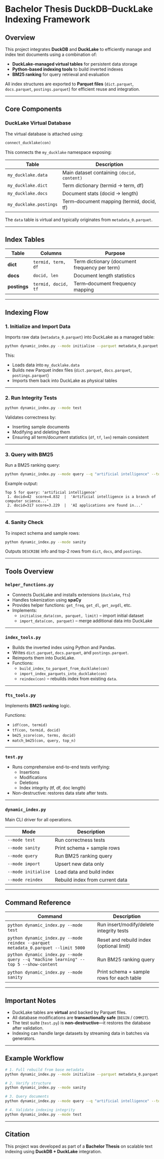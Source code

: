 # Bachelor Thesis DuckDB–DuckLake Indexing Framework

## Overview

This project integrates **DuckDB** and **DuckLake** to efficiently manage and index text documents using a combination of:
- **DuckLake-managed virtual tables** for persistent data storage
- **Python-based indexing tools** to build inverted indexes
- **BM25 ranking** for query retrieval and evaluation

All index structures are exported to **Parquet files** (`dict.parquet`, `docs.parquet`, `postings.parquet`) for efficient reuse and integration.

---

## Core Components

### DuckLake Virtual Database

The virtual database is attached using:

```python
connect_ducklake(con)
```

This connects the `my_ducklake` namespace exposing:

| Table | Description |
|-------|--------------|
| `my_ducklake.data` | Main dataset containing `(docid, content)` |
| `my_ducklake.dict` | Term dictionary (termid → term, df) |
| `my_ducklake.docs` | Document stats (docid → length) |
| `my_ducklake.postings` | Term–document mapping (termid, docid, tf) |

The `data` table is virtual and typically originates from `metadata_0.parquet`.

---

## Index Tables

| Table | Columns | Purpose |
|--------|----------|----------|
| **dict** | `termid, term, df` | Term dictionary (document frequency per term) |
| **docs** | `docid, len` | Document length statistics |
| **postings** | `termid, docid, tf` | Term–document frequency mapping |

---

## Indexing Flow

### 1. Initialize and Import Data

Imports raw data (`metadata_0.parquet`) into DuckLake as a managed table:

```bash
python dynamic_index.py --mode initialise --parquet metadata_0.parquet --limit 1000
```

This:
- Loads data into `my_ducklake.data`
- Builds new Parquet index files (`dict.parquet`, `docs.parquet`, `postings.parquet`)
- Imports them back into DuckLake as physical tables

---

### 2. Run Integrity Tests

```bash
python dynamic_index.py --mode test
```

Validates correctness by:
- Inserting sample documents
- Modifying and deleting them
- Ensuring all term/document statistics (`df`, `tf`, `len`) remain consistent

---

### 3. Query with BM25

Run a BM25 ranking query:

```bash
python dynamic_index.py --mode query --q "artificial intelligence" --top 5 --show-content
```

Example output:

```
Top 5 for query: 'artificial intelligence'
 1. docid=42  score=4.832  |  'Artificial intelligence is a branch of computer science...'
 2. docid=317 score=3.229  |  'AI applications are found in...'
```

---

### 4. Sanity Check

To inspect schema and sample rows:

```bash
python dynamic_index.py --mode sanity
```

Outputs `DESCRIBE` info and top-2 rows from `dict`, `docs`, and `postings`.

---

## Tools Overview

### `helper_functions.py`
- Connects DuckLake and installs extensions (`ducklake`, `fts`)
- Handles tokenization using **spaCy**
- Provides helper functions: `get_freq`, `get_dl`, `get_avgdl`, etc.
- Implements:
  - `initialise_data(con, parquet, limit)` – import initial dataset
  - `import_data(con, parquet)` – merge additional data into DuckLake

---

### `index_tools.py`
- Builds the inverted index using Python and Pandas.
- Writes `dict.parquet`, `docs.parquet`, and `postings.parquet`.
- Reimports them into DuckLake.
- Functions:
  - `build_index_to_parquet_from_ducklake(con)`
  - `import_index_parquets_into_ducklake(con)`
  - `reindex(con)` – rebuilds index from existing `data`.

---

### `fts_tools.py`
Implements **BM25 ranking** logic.

Functions:
- `idf(con, termid)`
- `tf(con, termid, docid)`
- `bm25_score(con, terms, docid)`
- `match_bm25(con, query, top_n)`

---

### `test.py`
- Runs comprehensive end-to-end tests verifying:
  - Insertions
  - Modifications
  - Deletions
  - Index integrity (tf, df, doc length)
- Non-destructive: restores data state after tests.

---

### `dynamic_index.py`
Main CLI driver for all operations.

| Mode | Description |
|-------|-------------|
| `--mode test` | Run correctness tests |
| `--mode sanity` | Print schema + sample rows |
| `--mode query` | Run BM25 ranking query |
| `--mode import` | Upsert new data only |
| `--mode initialise` | Load data and build index |
| `--mode reindex` | Rebuild index from current data |

---

## Command Reference

| Command | Description |
|----------|-------------|
| `python dynamic_index.py --mode test` | Run insert/modify/delete integrity tests |
| `python dynamic_index.py --mode reindex --parquet metadata_0.parquet --limit 5000` | Reset and rebuild index (optional limit) |
| `python dynamic_index.py --mode query --q "machine learning" --top 5 --show-content` | Run BM25 ranking query |
| `python dynamic_index.py --mode sanity` | Print schema + sample rows for each table |

---

## Important Notes
- DuckLake tables are **virtual** and backed by Parquet files.
- All database modifications are **transactionally safe** (`BEGIN` / `COMMIT`).
- The test suite (`test.py`) is **non-destructive**—it restores the database after validation.
- Indexing can handle large datasets by streaming data in batches via generators.

---

## Example Workflow

```bash
# 1. Full rebuild from base metadata
python dynamic_index.py --mode initialise --parquet metadata_0.parquet --limit 1000

# 2. Verify structure
python dynamic_index.py --mode sanity

# 3. Query documents
python dynamic_index.py --mode query --q "artificial intelligence" --top 5 --show-content

# 4. Validate indexing integrity
python dynamic_index.py --mode test
```

---

## Citation
This project was developed as part of a **Bachelor Thesis** on scalable text indexing using **DuckDB + DuckLake** integration.
